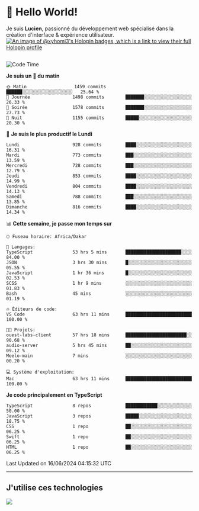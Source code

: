 # 👋 Hello World!

Je suis **Lucien**, passionné du développement web spécialisé dans la création d'interface & expérience utilisateur.
[![An image of @xyhomi3's Holopin badges, which is a link to view their full Holopin profile](https://holopin.me/xyhomi3)](https://holopin.io/@xyhomi3)

##

<!--START_SECTION:waka-->
![Code Time](http://img.shields.io/badge/Code%20Time-1%2C365%20hrs%2042%20mins-blue)

**Je suis un 🐤 du matin** 

```text
🌞 Matin                  1459 commits        ██████░░░░░░░░░░░░░░░░░░░   25.64 % 
🌆 Journée                1498 commits        ███████░░░░░░░░░░░░░░░░░░   26.33 % 
🌃 Soirée                 1578 commits        ███████░░░░░░░░░░░░░░░░░░   27.73 % 
🌙 Nuit                   1155 commits        █████░░░░░░░░░░░░░░░░░░░░   20.30 % 
```
📅 **Je suis le plus productif le Lundi** 

```text
Lundi                    928 commits         ████░░░░░░░░░░░░░░░░░░░░░   16.31 % 
Mardi                    773 commits         ███░░░░░░░░░░░░░░░░░░░░░░   13.59 % 
Mercredi                 728 commits         ███░░░░░░░░░░░░░░░░░░░░░░   12.79 % 
Jeudi                    853 commits         ████░░░░░░░░░░░░░░░░░░░░░   14.99 % 
Vendredi                 804 commits         ████░░░░░░░░░░░░░░░░░░░░░   14.13 % 
Samedi                   788 commits         ███░░░░░░░░░░░░░░░░░░░░░░   13.85 % 
Dimanche                 816 commits         ████░░░░░░░░░░░░░░░░░░░░░   14.34 % 
```


📊 **Cette semaine, je passe mon temps sur** 

```text
🕑︎ Fuseau horaire: Africa/Dakar

💬 Langages: 
TypeScript               53 hrs 5 mins       █████████████████████░░░░   84.00 % 
JSON                     3 hrs 30 mins       █░░░░░░░░░░░░░░░░░░░░░░░░   05.55 % 
JavaScript               1 hr 36 mins        █░░░░░░░░░░░░░░░░░░░░░░░░   02.53 % 
SCSS                     1 hr 9 mins         ░░░░░░░░░░░░░░░░░░░░░░░░░   01.83 % 
Bash                     45 mins             ░░░░░░░░░░░░░░░░░░░░░░░░░   01.19 % 

🔥 Éditeurs de code: 
VS Code                  63 hrs 11 mins      █████████████████████████   100.00 % 

🐱‍💻 Projets: 
ouest-labs-client        57 hrs 18 mins      ███████████████████████░░   90.68 % 
audio-server             5 hrs 45 mins       ██░░░░░░░░░░░░░░░░░░░░░░░   09.12 % 
Meelo-main               7 mins              ░░░░░░░░░░░░░░░░░░░░░░░░░   00.20 % 

💻 Système d'exploitation: 
Mac                      63 hrs 11 mins      █████████████████████████   100.00 % 
```

**Je code principalement en TypeScript** 

```text
TypeScript               8 repos             ████████████░░░░░░░░░░░░░   50.00 % 
JavaScript               3 repos             █████░░░░░░░░░░░░░░░░░░░░   18.75 % 
CSS                      1 repo              ██░░░░░░░░░░░░░░░░░░░░░░░   06.25 % 
Swift                    1 repo              ██░░░░░░░░░░░░░░░░░░░░░░░   06.25 % 
HTML                     1 repo              ██░░░░░░░░░░░░░░░░░░░░░░░   06.25 % 
```




 Last Updated on 16/06/2024 04:15:32 UTC
<!--END_SECTION:waka-->
---

## J'utilise ces technologies

<p align="left">
  <a href="https://skillicons.dev">
    <img src="https://skillicons.dev/icons?i=ts,js,md,scss,tailwind,react,docker,express,astro,vite,nextjs,vercel,figma,ableton" />
  </a>
</p>

